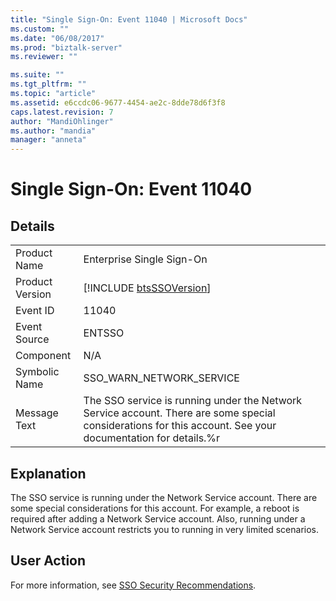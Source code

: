 ```yaml
---
title: "Single Sign-On: Event 11040 | Microsoft Docs"
ms.custom: ""
ms.date: "06/08/2017"
ms.prod: "biztalk-server"
ms.reviewer: ""

ms.suite: ""
ms.tgt_pltfrm: ""
ms.topic: "article"
ms.assetid: e6ccdc06-9677-4454-ae2c-8dde78d6f3f8
caps.latest.revision: 7
author: "MandiOhlinger"
ms.author: "mandia"
manager: "anneta"
---
```

# Single Sign-On: Event 11040
## Details  
  
|                 |                                                                                                                                                             |
|-----------------|-------------------------------------------------------------------------------------------------------------------------------------------------------------|
|  Product Name   |                                                                  Enterprise Single Sign-On                                                                  |
| Product Version |                                                 [!INCLUDE [btsSSOVersion](../includes/btsssoversion-md.md)]                                                 |
|    Event ID     |                                                                            11040                                                                            |
|  Event Source   |                                                                           ENTSSO                                                                            |
|    Component    |                                                                             N/A                                                                             |
|  Symbolic Name  |                                                                  SSO_WARN_NETWORK_SERVICE                                                                   |
|  Message Text   | The SSO service is running under the Network Service account. There are some special considerations for this account. See your documentation for details.%r |
  
## Explanation  
 The SSO service is running under the Network Service account. There are some special considerations for this account. For example, a reboot is required after adding a Network Service account. Also, running under a Network Service account restricts you to running in very limited scenarios.  
  
## User Action  
 For more information, see [SSO Security Recommendations](../core/sso-security-recommendations.md).